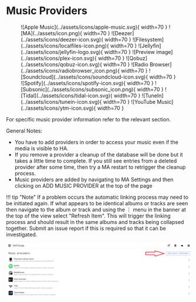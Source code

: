 # Music Providers

<figure markdown>
  ![Apple Music](../assets/icons/apple-music.svg){ width=70 } ![MA](../assets/icon.png){ width=70 } ![Deezer](../assets/icons/deezer-icon.svg){ width=70 } ![Filesystem](../assets/icons/localfiles-icon.png){ width=70 } ![Jellyfin](../assets/icons/jellyfin-logo.svg){ width=70 } ![Preview image](../assets/icons/plex-icon.svg){ width=70 } ![Qobuz](../assets/icons/qobuz-icon.svg){ width=70 } ![Radio Browser](../assets/icons/radiobrowser_icon.png){ width=70 } ![Soundcloud](../assets/icons/soundcloud-icon.svg){ width=70 } ![Spotify](../assets/icons/spotify-icon.svg){ width=70 } ![Subsonic](../assets/icons/subsonic_icon.png){ width=70 } ![Tidal](../assets/icons/tidal-icon.svg){ width=70 } ![TuneIn](../assets/icons/tunein-icon.svg){ width=70 } ![YouTube Music](../assets/icons/ytm-icon.svg){ width=70 }
</figure>

For specific music provider information refer to the relevant section.

General Notes:

- You have to add providers in order to access your music even if the media is visible to HA.
- If you remove a provider a cleanup of the database will be done but it takes a little time to complete. If you still see entries from a deleted provider after some time, then try a MA restart to retrigger the cleanup process.
- Music providers are added by navigating to MA Settings and then clicking on ADD MUSIC PROVIDER at the top of the page

!!! tip "Note" 
    If a problem occurs the automatic linking process may need to be initiated again. If what appears to be identical albums or tracks are seen then navigate to the album or track and using the ⋮ menu in the banner at the top of the view select "Refresh Item". This will trigger the linking process and should result in the same albums and tracks being collapsed together. Submit an issue report if this is required so that it can be investigated.

![image](../assets/screenshots/add-music-provider.png)
